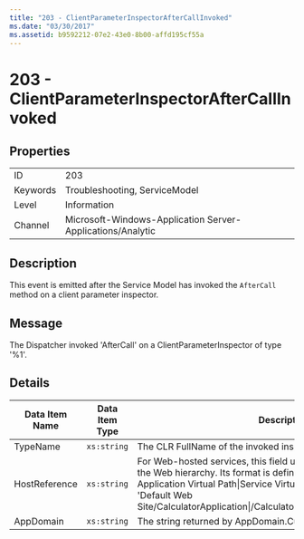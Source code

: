 ```yaml
---
title: "203 - ClientParameterInspectorAfterCallInvoked"
ms.date: "03/30/2017"
ms.assetid: b9592212-07e2-43e0-8b00-affd195cf55a
---
```

# 203 - ClientParameterInspectorAfterCallInvoked
## Properties  
  
|||  
|-|-|  
|ID|203|  
|Keywords|Troubleshooting, ServiceModel|  
|Level|Information|  
|Channel|Microsoft-Windows-Application Server-Applications/Analytic|  
  
## Description  
 This event is emitted after the Service Model has invoked the `AfterCall` method on a client parameter inspector.  
  
## Message  
 The Dispatcher invoked 'AfterCall' on a ClientParameterInspector of type '%1'.  
  
## Details  
  
|Data Item Name|Data Item Type|Description|  
|--------------------|--------------------|-----------------|  
|TypeName|`xs:string`|The CLR FullName of the invoked inspector's type.|  
|HostReference|`xs:string`|For Web-hosted services, this field uniquely identifies the service in the Web hierarchy. Its format is defined as 'Web Site Name Application Virtual Path&#124;Service Virtual Path&#124;ServiceName'. Example: 'Default Web Site/CalculatorApplication&#124;/CalculatorService.svc&#124;CalculatorService'.|  
|AppDomain|`xs:string`|The string returned by AppDomain.CurrentDomain.FriendlyName.|
